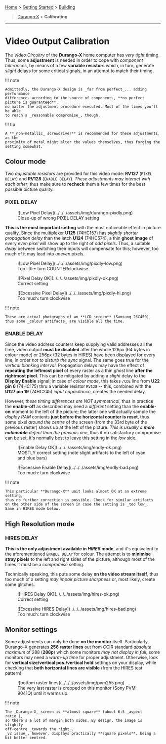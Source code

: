 [Home](../../../index.md) > [Getting Started](../../../started.md) > [Building](../../building.md)
> [Durango·X](../durango.md) > **Calibrating**
___
# Video Output Calibration

The _Video Circuitry_ of the **Durango-X** home computer has _very tight_ timing.
Thus, some **adjustment** is needed in order to cope with _component tolerances_,
by means of a few **variable resistors** which, in turn, generate _slight_ delays
for some critical signals, in an attempt to match their timing.

!!! note

	Admittedly, the Durango-X design is _far from perfect_... adding performance
	differences according to the source of components, **no perfect picture is guaranteed**,
	no matter the adjustment procedure executed. Most of the times you'll be able
	to reach a _reasonable compromise_, though.

!!! tip

	A **_non-metallic_ screwdriver** is recommended for these adjustments, as the
	proximity of metal might alter the values themselves, thus forging the setting somewhat.

## Colour mode

Two _adjustable resistors_ are provided for this video mode: **RV127** (`PIXEL DELAY`)
and **RV128** (``ENABLE DELAY``). _These adjustments may interact with each other_,
thus make sure to **recheck** them a few times for the best possible picture quality.

### PIXEL DELAY

<figure markdown>
![Low Pixel Delay](../../../assets/img/durango-pixdly.png)
<figcaption>Close-up of wrong PIXEL DELAY setting</figcaption>
</figure>

**This is the most important setting** with the most noticeable effect in picture quality.
Since the multiplexer **U125** (74HC157) has _slightly shorter propagation delay_
than the latch **U124** (74HC574), a thin **ghost image** of every _even pixel_
will show up to the right of _odd pixels_. Thus, a suitable _delay_ between switching
their inputs will compensate for this; however, too much of it may lead into _uneven_ pixels.

<figure markdown>
![Low Pixel Delay](../../../assets/img/pixdly-low.png)
<figcaption>Too little: turn COUNTERclockwise</figcaption>
</figure>
<figure markdown>
![Pixel Delay OK](../../../assets/img/pixdly-ok.png)
<figcaption>Correct setting</figcaption>
</figure>
<figure markdown>
![Excessive Pixel Delay](../../../assets/img/pixdly-hi.png)
<figcaption>Too much: turn clockwise</figcaption>
</figure>

!!! note

	These are actual photgraphs of an **LCD screen** (Samsung 26C450),
	thus some _colour artifacts_ are visible all the time.

### ENABLE DELAY

Since the video address counters keep supplying valid addresses all the time,
video output **must be disabled** after the whole 128px (64 bytes in colour mode)
or 256px (32 bytes in HIRES) have been displayed for every line, in order
_not to disturb the sync_ signal. The same goes true for the _vertical blanking interval_.
Propagation delays may have the effect of **repeating the leftmost pixel**
of every raster as a thin _ghost_ line **after the rightmost pixel**.
This can be mitigated by adding a _slight_ delay to the **Display Enable** signal;
in case of _colour mode_, this takes `/CDE` line from **U22 pin 6** (74HC175)
thru a variable resistor `RV128` -- this, combined with the **U127 pin 19** (74HC245)
_input capacitance_, creates the needed delay.

However, _these timing differences are NOT symmetrical_, thus in practice the
**enable-off** as described may need a _different_ setting than the **enable-on**
moment to the left of the picture; the latter one will actually sample the
_display RAM_ contents **just before the horizontal counter is reset**, thus
some pixel _around the centre_ of the screen (from the 33rd byte of the previous raster)
shows up at the left of the picture. _This is usually a **more noticeable** defect
than the previous one_, thus if no satisfactory compromise can be set,
it's normally best to leave this setting in the _low_ side.

<figure markdown>
![Enable Delay OK](../../../assets/img/endly-ok.png)
<figcaption>MOSTLY correct setting (note slight artifacts to the left of
cyan and blue bars)</figcaption>
</figure>
<figure markdown>
![Excessive Enable Delay](../../../assets/img/endly-bad.png)
<figcaption>Too much: turn clockwise</figcaption>
</figure>

!!! note

	This particular **Durango-X** unit looks almost OK at an extreme setting,
	thus no further correction is possible. Check for similar artifacts
	on the other side of the screen in case the setting is _too low_.
	Same in HIRES mode below.

## High Resolution mode

### HIRES DELAY

**This is the only adjustment available in _HIRES_ mode**, and it's equivalent to the
aforementioned `ENABLE DELAY` for colour. The attempt is to **minimise stray pixels**
to the left and right sides of the picture, although most of the times it must be a
_compromise_ setting.

Technically speaking, this puts some delay **on the video stream itself**, thus
too much of a setting _may impair picture sharpness_ or, most likely, create some glitches.

<figure markdown>
![HIRES Delay OK](../../../assets/img/hires-ok.png)
<figcaption>Correct setting</figcaption>
</figure>
<figure markdown>
![Excessive HIRES Delay](../../../assets/img/hires-bad.png)
<figcaption>Too much: turn clockwise</figcaption>
</figure>

## Monitor settings

Some adjustments can only be done **on the monitor** itself. Particularly,
Durango-X generates **256 raster lines** out from CCIR standard _absolute maximum_
of 288 (**288p**) which some monitors _may not display in full_; some monitors
may need a _warm-up time_ for proper adjustment. Otherwise, look for
**vertical size/vertical pos./vertical hold** settings on your display, while checking
that **both horizontal lines are visible** (from the HIRES test pattern).

<figure markdown>
![bottom raster lines](../../../assets/img/pvm255.png)
<figcaption>The very last raster is cropped on this monitor (Sony PVM-9041Q)
until it warms up.</figcaption>
</figure>

!!! note

	The _Durango-X_ screen is **almost square** (about 6:5 _aspect ratio_),
	so there's a lot of margin both sides. By design, the image is slightly
	off-centre _towards the right_.
	_v2 issue_, however, displays practically **square pixels**, being a bit better centred.
